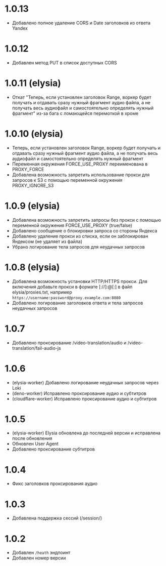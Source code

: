# 1.0.13

- Добавлено полное удаление CORS и Date заголовков из ответа Yandex

# 1.0.12

- Добавлен метод PUT в список доступных CORS

# 1.0.11 (elysia)

- Откат "Теперь, если установлен заголовок Range, воркер будет получать и отдавать сразу нужный фрагмент аудио файла, а не получать весь аудиофайл и самостоятельно определять нужный фрагмент" из-за бага с ломающейся перемоткой в хроме

# 1.0.10 (elysia)

- Теперь, если установлен заголовок Range, воркер будет получать и отдавать сразу нужный фрагмент аудио файла, а не получать весь аудиофайл и самостоятельно определять нужный фрагмент
- Переменная окружения FORCE_USE_PROXY переименована в PROXY_FORCE
- Добавлена возможность запретить использование прокси для запросов к S3 с помощью переменной окружения PROXY_IGNORE_S3

# 1.0.9 (elysia)

- Добавлена возможность запретить запросы без прокси с помощью переменной окружения FORCE_USE_PROXY (true/false)
- Добавлено сообщение о блокировки запроса со стороны Яндекса
- Добавлено удаление прокси из списка, если он заблокирован Яндексом (не удаляет из файла)
- Убрано логирование тела запросов для неудачных запросов

# 1.0.8 (elysia)

- Добавлена возможность установки HTTP/HTTPS прокси. Для включения добавьте прокси в формате [<PROTOCOL>://]<USERNAME>:<PASSWORD>@<HOST>[:<port>] в файл elysia/proxies.txt, например `https://username:password@proxy.example.com:8080`
- Добавлено логирование заголовков ответа и тела запросов неудачных запросов

# 1.0.7

- Добавлено проксирование /video-translation/audio и /video-translation/fail-audio-js

# 1.0.6

- (elysia-worker) Добавлено логирование неудачных запросов через Loki
- (deno-worker) Исправлено проксирование аудио и субтитров
- (cloudflare-worker) Исправлено проксирование аудио и субтитров

# 1.0.5

- (elysia-worker) Elysia обновлена до последней версии и исправлена после обновления
- Обновлен User Agent
- Добавлено проксирование субтитров

# 1.0.4

- Фикс заголовков проксирования аудио

# 1.0.3

- Добавлена поддержка сессий (/session/)

# 1.0.2

- Добавлен `/heath` эндпоинт
- Добавлен номер версии

